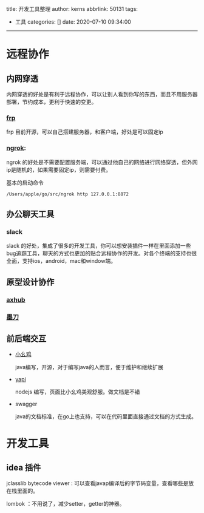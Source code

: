 title: 开发工具整理
author: kerns
abbrlink: 50131
tags:
  - 工具
categories: []
date: 2020-07-10 09:34:00
---
# 远程协作

## 内网穿透

内网穿透的好处是有利于远程协作，可以让别人看到你写的东西，而且不用服务器部署，节约成本，更利于快速的变更。

### [frp][frp]
frp 目前开源，可以自己搭建服务器，和客户端，好处是可以固定ip


### [ngrok][ngrok]:

ngrok 的好处是不需要配置服务端，可以通过他自己的网络进行网络穿透，但外网ip是随机的，如果需要固定ip，则需要付费。

基本的启动命令

```
/Users/apple/go/src/ngrok http 127.0.0.1:8872
```

## 办公聊天工具
  
### slack 

 slack 的好处，集成了很多的开发工具，你可以想安装插件一样在里面添加一些bug追踪工具，聊天的方式也更加的贴合远程协作的开发。对各个终端的支持也很全面，支持ios，android，mac和window端。


## 原型设计协作

### [axhub](https://axhub.im/)


### [墨刀](https://modao.cc/)



## 前后端交互

* [小幺鸡][xiaoyaoji]

  java编写，开源，对于编写java的人而言，便于维护和继续扩展
  
* [yapi][yapi]
   
  nodejs 编写，页面比小幺鸡美观舒服。做文档是不错
   
* swagger

  java的文档标准，在go上也支持，可以在代码里面直接通过文档的方式生成。


# 开发工具

## idea 插件

jclasslib bytecode viewer : 可以查看javap编译后的字节码变量，查看哪些是放在栈里面的。

lombok ：不用说了，减少setter，getter的神器。



[frp]: https://www.google.com/ "Google"
[ngrok]: https://ngrok.com/download
[xiaoyaoji]: https://gitee.com/zhoujingjie/apiManager
[yapi]:https://github.com/YMFE/yapi
